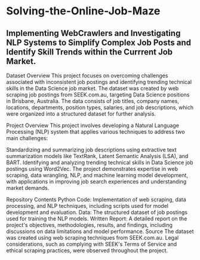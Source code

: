 # Solving-the-Online-Job-Maze
## Implementing WebCrawlers and Investigating NLP Systems to Simplify Complex Job Posts and Identify Skill Trends within the Currrent Job Market.

Dataset Overview
This project focuses on overcoming challenges associated with inconsistent job postings and identifying trending technical skills in the Data Science job market. The dataset was created by web scraping job postings from SEEK.com.au, targeting Data Science positions in Brisbane, Australia. The data consists of job titles, company names, locations, departments, position types, salaries, and job descriptions, which were organized into a structured dataset for further analysis.

Project Overview
This project involves developing a Natural Language Processing (NLP) system that applies various techniques to address two main challenges:

Standardizing and summarizing job descriptions using extractive text summarization models like TextRank, Latent Semantic Analysis (LSA), and BART.
Identifying and analyzing trending technical skills in Data Science job postings using Word2Vec.
The project demonstrates expertise in web scraping, data wrangling, NLP, and machine learning model development, with applications in improving job search experiences and understanding market demands.

Repository Contents
Python Code: Implementation of web scraping, data processing, and NLP techniques, including scripts used for model development and evaluation.
Data: The structured dataset of job postings used for training the NLP models.
Written Report: A detailed report on the project's objectives, methodologies, results, and findings, including discussions on data limitations and model performance.
Source
The dataset was created using web scraping techniques from SEEK.com.au. Legal considerations, such as complying with SEEK's Terms of Service and ethical scraping practices, were observed throughout the project.

